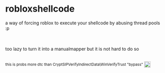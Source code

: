 # robloxshellcode

a way of forcing roblox to execute your shellcode by abusing thread pools :p

<br><br>
too lazy to turn it into a manualmapper but it is not hard to do so

<br><sup>this is probs more dtc than CryptSIPVerifyIndirectData\WinVerifyTrust "bypass"</sup>   <img src="https://em-content.zobj.net/content/2020/07/27/cry.png" alt="cry" width="20" height="20">
